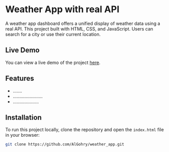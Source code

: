 # Weather App with real API

A weather app dashboard offers a unified display of weather data using a real API.
This project built with HTML, CSS, and JavaScript. Users can search for a city or use their current location.

## Live Demo

You can view a live demo of the project [here](https://github.com/AlGohry/weather_app.git).

## Features

- .......
- .......................
- ....................

## Installation

To run this project locally, clone the repository and open the `index.html` file in your browser:

```bash
git clone https://github.com/AlGohry/weather_app.git
